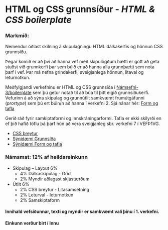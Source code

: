 # HTML og CSS grunnsíður - _HTML & CSS boilerplate_

### Markmið:
Nemendur öðlast skilning á skipulagningu HTML dálkakerfis og hönnun CSS grunnsíðu.

Þegar komið er að því að hanna vef með skipulögðum hætti er gott að geta stuðst við grunnkerfi þar sem búið er að hanna alla grunnþætti sem nota þarf í vef. Þar má nefna grindakerfi, sveigjanlega hönnun, litaval og leturnotkun. 

Meðfylgjandi verkefninu er HTML og CSS grunnsíða í [Námsefni-3/boilerplate](Námsefni-3/boilerplate/) sem þú getur notað til að búa til þitt eigið grunnsíðukerfi. Vefurinn á að sýna skipulag og grunnútlit samkvæmt frumútgáfunni (_prortype_) sem þú ert búin/n að hanna í verkefni 2. Sjá nánar hér: [Form og tafla](Námsefni-3/tafla-form.md)

Gerið ráð fyrir samkiptaformi og innskráningarformi. Tafla er ekki skilyrði en ef þið hafið töflu þá þarf hún að vera sveigjanleg sbr. verkefni 7 í VEFÞ1VG.

* [CSS breytur](Námsefni-3/)
* [Sýnidæmi Grunnsíða](https://vefhonnun.github.io/synidaemi/verkefni-2/boilerplate/index.html)
* [Sýnidæmi Form og tafla](https://vefhonnun.github.io/synidaemi/verkefni-3/)

### Námsmat:  12% af heildareinkunn

* Skipulag – Layout			6%	
  * 4% Dálkaskipulag - Grid 
  *	2% Myndir aðlagast skjástærðum
* Útlit					6%
  * 2% CSS breytur - Litasamsetning
  * 2% Leturval - leturnotkun	
  * 2% Samskiptaform 

#### Innihald vefsíðunnar, texti og myndir er samkvæmt vali þínu í 1. verkefni. 

#### Einkunn verður birt í Innu
